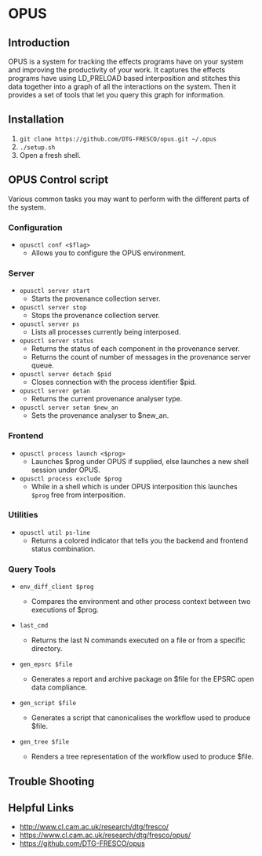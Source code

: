# OPUS
## Introduction
OPUS is a system for tracking the effects programs have on your system and improving the productivity of your work. It captures the effects programs have using LD_PRELOAD based interposition and stitches this data together into a graph of all the interactions on the system. Then it provides a set of tools that let you query this graph for information.

## Installation
1. `git clone https://github.com/DTG-FRESCO/opus.git ~/.opus`
1. `./setup.sh`
1. Open a fresh shell.

## OPUS Control script
Various common tasks you may want to perform with the different parts of the system.

### Configuration
* `opusctl conf <$flag>`
  * Allows you to configure the OPUS environment.

### Server
* `opusctl server start`
  * Starts the provenance collection server.
* `opusctl server stop`
  * Stops the provenance collection server.
* `opusctl server ps`
  * Lists all processes currently being interposed.
* `opusctl server status`
  * Returns the status of each component in the provenance server.
  * Returns the count of number of messages in the provenance server queue.
* `opusctl server detach $pid`
  * Closes connection with the process identifier $pid.
* `opusctl server getan`
  * Returns the current provenance analyser type.
* `opusctl server setan $new_an`
  * Sets the provenance analyser to $new_an.

### Frontend
* `opusctl process launch <$prog>`
  * Launches $prog under OPUS if supplied, else launches a new shell session under OPUS.
* `opusctl process exclude $prog`
  * While in a shell which is under OPUS interposition this launches `$prog` free from interposition.

### Utilities
* `opusctl util ps-line`
  * Returns a colored indicator that tells you the backend and frontend status combination.


### Query Tools
* `env_diff_client $prog`
  * Compares the environment and other process context between two executions of $prog.

* `last_cmd`
  * Returns the last N commands executed on a file or from a specific directory.

* `gen_epsrc $file`
  * Generates a report and archive package on $file for the EPSRC open data compliance.

* `gen_script $file`
  * Generates a script that canonicalises the workflow used to produce $file.

* `gen_tree $file`
  * Renders a tree representation of the workflow used to produce $file.

## Trouble Shooting

## Helpful Links
* http://www.cl.cam.ac.uk/research/dtg/fresco/
* https://www.cl.cam.ac.uk/research/dtg/fresco/opus/
* https://github.com/DTG-FRESCO/opus

